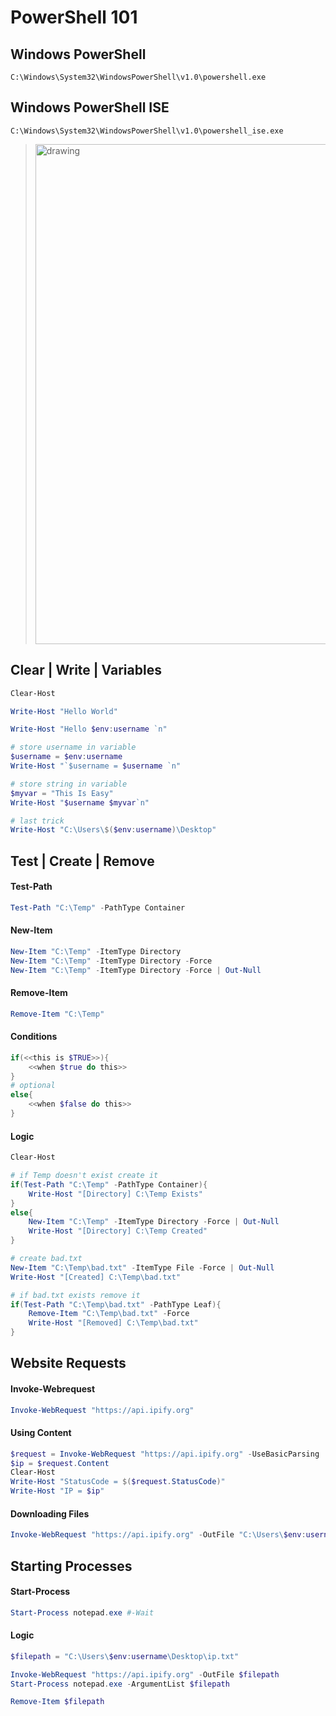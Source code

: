 # PowerShell 101

## Windows PowerShell
```
C:\Windows\System32\WindowsPowerShell\v1.0\powershell.exe
```

## Windows PowerShell ISE
```
C:\Windows\System32\WindowsPowerShell\v1.0\powershell_ise.exe
```
> <img src="https://user.oc-static.com/upload/2022/04/26/16509977637453_image107.png" alt="drawing" width="800"/>

## Clear | Write | Variables
```powershell
Clear-Host

Write-Host "Hello World"

Write-Host "Hello $env:username `n"

# store username in variable 
$username = $env:username
Write-Host "`$username = $username `n"

# store string in variable
$myvar = "This Is Easy"
Write-Host "$username $myvar`n"

# last trick
Write-Host "C:\Users\$($env:username)\Desktop"
```

## Test | Create | Remove

#### Test-Path
```powershell
Test-Path "C:\Temp" -PathType Container
```

#### New-Item
```powershell
New-Item "C:\Temp" -ItemType Directory
New-Item "C:\Temp" -ItemType Directory -Force
New-Item "C:\Temp" -ItemType Directory -Force | Out-Null
```

#### Remove-Item
```powershell
Remove-Item "C:\Temp"
```

#### Conditions
```powershell
if(<<this is $TRUE>>){
    <<when $true do this>>
}
# optional
else{
    <<when $false do this>>
}
```

#### Logic
```powershell
Clear-Host

# if Temp doesn't exist create it
if(Test-Path "C:\Temp" -PathType Container){
    Write-Host "[Directory] C:\Temp Exists"
}
else{
    New-Item "C:\Temp" -ItemType Directory -Force | Out-Null
    Write-Host "[Directory] C:\Temp Created"
}

# create bad.txt
New-Item "C:\Temp\bad.txt" -ItemType File -Force | Out-Null
Write-Host "[Created] C:\Temp\bad.txt"

# if bad.txt exists remove it
if(Test-Path "C:\Temp\bad.txt" -PathType Leaf){
    Remove-Item "C:\Temp\bad.txt" -Force
    Write-Host "[Removed] C:\Temp\bad.txt"
}
```

## Website Requests

#### Invoke-Webrequest
```powershell
Invoke-WebRequest "https://api.ipify.org"
```
#### Using Content
```powershell
$request = Invoke-WebRequest "https://api.ipify.org" -UseBasicParsing
$ip = $request.Content
Clear-Host
Write-Host "StatusCode = $($request.StatusCode)"
Write-Host "IP = $ip" 
```

#### Downloading Files
```powershell
Invoke-WebRequest "https://api.ipify.org" -OutFile "C:\Users\$env:username\Desktop\ip.txt"
```

## Starting Processes
#### Start-Process
```powershell
Start-Process notepad.exe #-Wait
```
#### Logic
```powershell
$filepath = "C:\Users\$env:username\Desktop\ip.txt"

Invoke-WebRequest "https://api.ipify.org" -OutFile $filepath
Start-Process notepad.exe -ArgumentList $filepath

Remove-Item $filepath
```